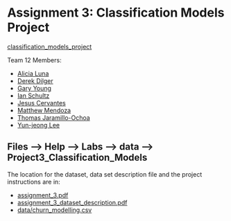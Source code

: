 # Assignment 3: Classification Models Project

[classification_models_project](classification_models_project.md)

Team 12 Members:

- [Alicia Luna](https://github.com/aluna4)
- [Derek Dilger](https://github.com/derekdilger)
- [Gary Young](https://github.com/garyyoungcsc)
- [Ian Schultz](https://github.com/Ian-Sanity)
- [Jesus Cervantes](https://github.com/Jescer3)
- [Matthew Mendoza](https://github.com/matt2ology)
- [Thomas Jaramillo-Ochoa](https://github.com/tjaramillo452329)
- [Yun-jeong Lee](https://github.com/yunjeongiya)

## Files --> Help --> Labs --> data --> Project3_Classification_Models

The location for the dataset, data set description file
and the project instructions are in:

- [assignment_3.pdf](assignment_3.pdf)
- [assignment_3_dataset_description.pdf](assignment_3_dataset_description.pdf)
- [data/churn_modelling.csv](data/churn_modelling.csv)
